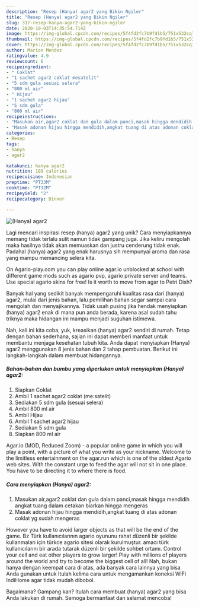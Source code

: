 ```yaml
---
description: "Resep (Hanya) agar2 yang Bikin Ngiler"
title: "Resep (Hanya) agar2 yang Bikin Ngiler"
slug: 317-resep-hanya-agar2-yang-bikin-ngiler
date: 2020-10-03T14:35:54.714Z
image: https://img-global.cpcdn.com/recipes/5f4fd2fc7b9fd1b5/751x532cq70/hanya-agar2-foto-resep-utama.jpg
thumbnail: https://img-global.cpcdn.com/recipes/5f4fd2fc7b9fd1b5/751x532cq70/hanya-agar2-foto-resep-utama.jpg
cover: https://img-global.cpcdn.com/recipes/5f4fd2fc7b9fd1b5/751x532cq70/hanya-agar2-foto-resep-utama.jpg
author: Marion Mendez
ratingvalue: 4.9
reviewcount: 6
recipeingredient:
- " Coklat"
- "1 sachet agar2 coklat mesatelit"
- "5 sdm gula sesuai selera"
- "800 ml air"
- " Hijau"
- "1 sachet agar2 hijau"
- "5 sdm gula"
- "800 ml air"
recipeinstructions:
- "Masukan air,agar2 coklat dan gula dalam panci,masak hingga mendidih angkat tuang dalam cetakan biarkan hingga mengeras"
- "Masak adonan hijau hingga mendidih,angkat tuang di atas adonan coklat yg sudah mengeras"
categories:
- Resep
tags:
- hanya
- agar2

katakunci: hanya agar2 
nutrition: 189 calories
recipecuisine: Indonesian
preptime: "PT33M"
cooktime: "PT32M"
recipeyield: "2"
recipecategory: Dinner

---
```



![(Hanya) agar2](https://img-global.cpcdn.com/recipes/5f4fd2fc7b9fd1b5/751x532cq70/hanya-agar2-foto-resep-utama.jpg)

Lagi mencari inspirasi resep (hanya) agar2 yang unik? Cara menyiapkannya memang tidak terlalu sulit namun tidak gampang juga. Jika keliru mengolah maka hasilnya tidak akan memuaskan dan justru cenderung tidak enak. Padahal (hanya) agar2 yang enak harusnya sih mempunyai aroma dan rasa yang mampu memancing selera kita.

On Agario-play.com you can play online agar.io unblocked at school with different game mods such as agario pvp, agario private server and teams. Use special agario skins for free! Is it worth to move from agar to Petri Dish?

Banyak hal yang sedikit banyak mempengaruhi kualitas rasa dari (hanya) agar2, mulai dari jenis bahan, lalu pemilihan bahan segar sampai cara mengolah dan menyajikannya. Tidak usah pusing jika hendak menyiapkan (hanya) agar2 enak di mana pun anda berada, karena asal sudah tahu triknya maka hidangan ini mampu menjadi suguhan istimewa.


Nah, kali ini kita coba, yuk, kreasikan (hanya) agar2 sendiri di rumah. Tetap dengan bahan sederhana, sajian ini dapat memberi manfaat untuk membantu menjaga kesehatan tubuh kita. Anda dapat menyiapkan (Hanya) agar2 menggunakan 8 jenis bahan dan 2 tahap pembuatan. Berikut ini langkah-langkah dalam membuat hidangannya.

<!--inarticleads1-->

##### Bahan-bahan dan bumbu yang diperlukan untuk menyiapkan (Hanya) agar2:

1. Siapkan  Coklat
1. Ambil 1 sachet agar2 coklat (me:satelit)
1. Sediakan 5 sdm gula (sesuai selera)
1. Ambil 800 ml air
1. Ambil  Hijau
1. Ambil 1 sachet agar2 hijau
1. Sediakan 5 sdm gula
1. Siapkan 800 ml air


Agar.io (MOD, Reduced Zoom) - a popular online game in which you will play a point, with a picture of what you write as your nickname. Welcome to the limitless entertainment on the agar.run which is one of the oldest Agario web sites. With the constant urge to feed the agar will not sit in one place. You have to be directing it to where there is food. 

<!--inarticleads2-->

##### Cara menyiapkan (Hanya) agar2:

1. Masukan air,agar2 coklat dan gula dalam panci,masak hingga mendidih angkat tuang dalam cetakan biarkan hingga mengeras
1. Masak adonan hijau hingga mendidih,angkat tuang di atas adonan coklat yg sudah mengeras


However you have to avoid larger objects as that will be the end of the game. Bz Türk kullanıcılarının agario oyununu rahat düzenli bir şekilde kullanmaları için türkce agario sitesi olarak kurulmuştur. amacı türk kullanıcılarını bir arada tutarak düzenli bir şekilde sohbet ortamı. Control your cell and eat other players to grow larger! Play with millions of players around the world and try to become the biggest cell of all! Nah, bukan hanya dengan keempat cara di atas, ada banyak cara lainnya yang bisa Anda gunakan untuk Itulah kelima cara untuk mengamankan koneksi WiFi IndiHome agar tidak mudah dibobol. 

Bagaimana? Gampang kan? Itulah cara membuat (hanya) agar2 yang bisa Anda lakukan di rumah. Semoga bermanfaat dan selamat mencoba!
